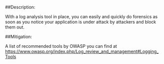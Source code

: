 ##Description:

With a log analysis tool in place, you can easily and quickly do forensics as soon as you
notice your application is under attack by attackers and block them out.

##Mitigation:

A list of recommended tools by OWASP you can find at
https://www.owasp.org/index.php/Log_review_and_management#Logging_Tools
